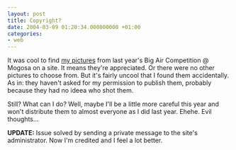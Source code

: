 ```yaml
---
layout: post
title: Copyright?
date: 2004-03-09 01:20:34.000000000 +01:00
categories:
- web
---
```

It was cool to find <a href="http://www.snowboard.ro/index.php?location=gallery" title="The numbered ones are mine">my pictures</a> from last year's Big Air Competition @ Mogosa on a site. It means they're appreciated. Or there were no other pictures to choose from. But it's fairly uncool that I found them accidentally. As in: they haven't asked for my permission to publish them, probably because they had no ideea who shot them.

Still? What can I do? Well, maybe I'll be a little more careful this year and won't distribute them to almost everyone as I did last year. Ehehe. Evil thoughts...

<b>UPDATE:</b> Issue solved by sending a private message to the site's administrator. Now I'm credited and I feel a lot better.

